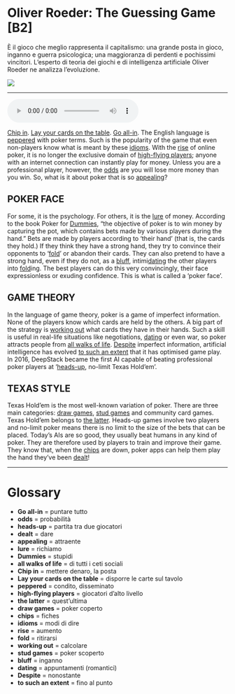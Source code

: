 # Oliver Roeder: The Guessing Game   [B2]

È il gioco che meglio rappresenta il capitalismo: una grande posta in gioco, inganno e guerra psicologica; una maggioranza di perdenti e pochissimi vincitori. L’esperto di teoria dei giochi e di intelligenza artificiale Oliver Roeder ne analizza l’evoluzione.

![](Oliver%20Roeder%20The%20Guessing%20Game.jpg)

--------------

<div>
<audio controls autoplay>
    <source src="https:/raw.githubusercontent.com/dartie/knowledge-base/main/English/SpeakUp/2023-08/Oliver%20Roeder%20The%20Guessing%20Game.mp3" type="audio/mpeg">
</audio>
</div>


[Chip in](## "mettere denaro, la posta"). [Lay your cards on the table](## "disporre le carte sul tavolo"). [Go all-in](## "puntare tutto"). The English language is [peppered](## "condito, disseminato") with poker terms. Such is the popularity of the game that even non-players know what is meant by these [idioms](## "modi di dire"). With the [rise](## "aumento") of online poker, it is no longer the exclusive domain of [high-flying players](## "giocatori d’alto livello"); anyone with an internet connection can instantly play for money. Unless you are a professional player, however, the [odds](## "probabilità") are you will lose more money than you win. So, what is it about poker that is so [appealing](## "attraente")?

## POKER FACE
For some, it is the psychology. For others, it is the [lure](## "richiamo") of money. According to the book Poker for [Dummies](## "stupidi"), “the objective of poker is to win money by capturing the pot, which contains bets made by various players during the hand.” Bets are made by players according to ‘their hand’ (that is, the cards they hold.) If they think they have a strong hand, they try to convince their opponents to ‘[fold](## "ritirarsi")’ or abandon their cards. They can also pretend to have a strong hand, even if they do not, as a [bluff](## "inganno"), intimi[dating](## "appuntamenti (romantici)") the other players into [fold](## "ritirarsi")ing. The best players can do this very convincingly, their face expressionless or exuding confidence. This is what is called a ‘poker face’.

## GAME THEORY
In the language of game theory, poker is a game of imperfect information. None of the players know which cards are held by the others. A big part of the strategy is [working out](## "calcolare") what cards they have in their hands. Such a skill is useful in real-life situations like negotiations, [dating](## "appuntamenti (romantici)") or even war, so poker attracts people from [all walks of life](## "di tutti i ceti sociali").
[Despite](## "nonostante") imperfect information, artificial intelligence has evolved [to such an extent](## "fino al punto") that it has optimised game play. In 2016, DeepStack became the first AI capable of beating professional poker players at ‘[heads-up](## "partita tra due giocatori"), no-limit Texas Hold’em’.

## TEXAS STYLE
Texas Hold’em is the most well-known variation of poker. There are three main categories: [draw games](## "poker coperto"), [stud games](## "poker scoperto") and community card games. Texas Hold’em belongs to [the latter](## "quest’ultima"). Heads-up games involve two players and no-limit poker means there is no limit to the size of the bets that can be placed. Today’s AIs are so good, they usually beat humans in any kind of poker. They are therefore used by players to train and improve their game. They know that, when the [chips](## "fiches") are down, poker apps can help them play the hand they’ve been [dealt](## "dare")!

--------------

<div style = "display:block; clear:both; page-break-after:always;"></div>

# Glossary
* **Go all-in** = puntare tutto
* **odds** = probabilità
* **heads-up** = partita tra due giocatori
* **dealt** = dare
* **appealing** = attraente
* **lure** = richiamo
* **Dummies** = stupidi
* **all walks of life** = di tutti i ceti sociali
* **Chip in** = mettere denaro, la posta
* **Lay your cards on the table** = disporre le carte sul tavolo
* **peppered** = condito, disseminato
* **high-flying players** = giocatori d’alto livello
* **the latter** = quest’ultima
* **draw games** = poker coperto
* **chips** = fiches
* **idioms** = modi di dire
* **rise** = aumento
* **fold** = ritirarsi
* **working out** = calcolare
* **stud games** = poker scoperto
* **bluff** = inganno
* **dating** = appuntamenti (romantici)
* **Despite** = nonostante
* **to such an extent** = fino al punto
